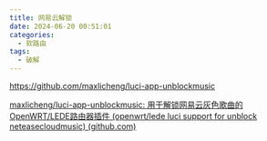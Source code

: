 ```yaml
---
title: 网易云解锁
date: 2024-06-20 00:51:01
categories:
  - 软路由
tags:
  - 破解
---
```


https://github.com/maxlicheng/luci-app-unblockmusic

[maxlicheng/luci-app-unblockmusic: 用于解锁网易云灰色歌曲的OpenWRT/LEDE路由器插件 (openwrt/lede luci support for unblock neteasecloudmusic) (github.com)](https://github.com/maxlicheng/luci-app-unblockmusic)